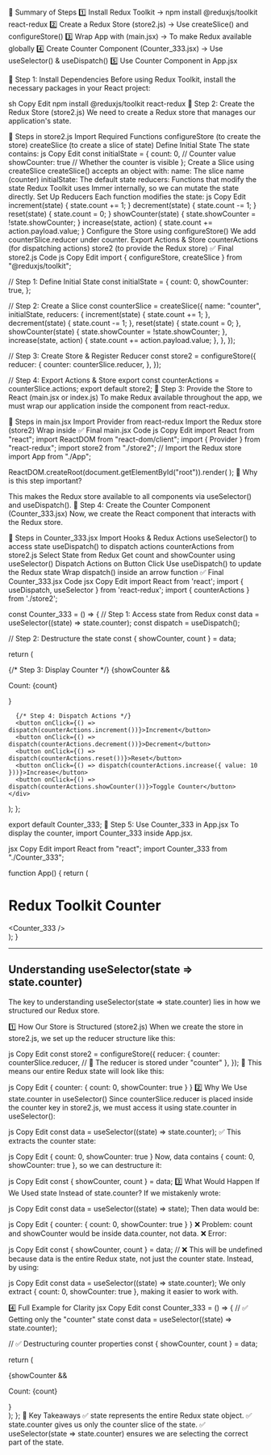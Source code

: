 🎯 Summary of Steps
1️⃣ Install Redux Toolkit → npm install @reduxjs/toolkit react-redux
2️⃣ Create a Redux Store (store2.js) → Use createSlice() and configureStore()
3️⃣ Wrap App with <Provider> (main.jsx) → To make Redux available globally
4️⃣ Create Counter Component (Counter_333.jsx) → Use useSelector() & useDispatch()
5️⃣ Use Counter Component in App.jsx


🔹 Step 1: Install Dependencies
Before using Redux Toolkit, install the necessary packages in your React project:

sh
Copy
Edit
npm install @reduxjs/toolkit react-redux
🔹 Step 2: Create the Redux Store (store2.js)
We need to create a Redux store that manages our application's state.

📌 Steps in store2.js
Import Required Functions
configureStore (to create the store)
createSlice (to create a slice of state)
Define Initial State
The state contains:
js
Copy
Edit
const initialState = {
  count: 0,        // Counter value
  showCounter: true // Whether the counter is visible
};
Create a Slice using createSlice
createSlice() accepts an object with:
name: The slice name (counter)
initialState: The default state
reducers: Functions that modify the state
Redux Toolkit uses Immer internally, so we can mutate the state directly.
Set Up Reducers
Each function modifies the state:
js
Copy
Edit
increment(state) { state.count += 1; }
decrement(state) { state.count -= 1; }
reset(state) { state.count = 0; }
showCounter(state) { state.showCounter = !state.showCounter; }
increase(state, action) { state.count += action.payload.value; }
Configure the Store using configureStore()
We add counterSlice.reducer under counter.
Export Actions & Store
counterActions (for dispatching actions)
store2 (to provide the Redux store)
✅ Final store2.js Code
js
Copy
Edit
import { configureStore, createSlice } from "@reduxjs/toolkit";

// Step 1: Define Initial State
const initialState = {
  count: 0,
  showCounter: true,
};

// Step 2: Create a Slice
const counterSlice = createSlice({
  name: "counter",
  initialState,
  reducers: {
    increment(state) {
      state.count += 1;
    },
    decrement(state) {
      state.count -= 1;
    },
    reset(state) {
      state.count = 0;
    },
    showCounter(state) {
      state.showCounter = !state.showCounter;
    },
    increase(state, action) {
      state.count += action.payload.value;
    },
  },
});

// Step 3: Create Store & Register Reducer
const store2 = configureStore({
  reducer: {
    counter: counterSlice.reducer,
  },
});

// Step 4: Export Actions & Store
export const counterActions = counterSlice.actions;
export default store2;
🔹 Step 3: Provide the Store to React (main.jsx or index.js)
To make Redux available throughout the app, we must wrap our application inside the <Provider> component from react-redux.

📌 Steps in main.jsx
Import Provider from react-redux
Import the Redux store (store2)
Wrap <App /> inside <Provider store={store2}>
✅ Final main.jsx Code
js
Copy
Edit
import React from "react";
import ReactDOM from "react-dom/client";
import { Provider } from "react-redux";
import store2 from "./store2"; // Import the Redux store
import App from "./App";

ReactDOM.createRoot(document.getElementById("root")).render(
  <Provider store={store2}>
    <App />
  </Provider>
);
🔹 Why is this step important?

This makes the Redux store available to all components via useSelector() and useDispatch().
🔹 Step 4: Create the Counter Component (Counter_333.jsx)
Now, we create the React component that interacts with the Redux store.

📌 Steps in Counter_333.jsx
Import Hooks & Redux Actions
useSelector() to access state
useDispatch() to dispatch actions
counterActions from store2.js
Select State from Redux
Get count and showCounter using useSelector()
Dispatch Actions on Button Click
Use useDispatch() to update the Redux state
Wrap dispatch() inside an arrow function
✅ Final Counter_333.jsx Code
jsx
Copy
Edit
import React from 'react';
import { useDispatch, useSelector } from 'react-redux';
import { counterActions } from './store2';

const Counter_333 = () => {
  // Step 1: Access state from Redux
  const data = useSelector((state) => state.counter);
  const dispatch = useDispatch();

  // Step 2: Destructure the state
  const { showCounter, count } = data;

  return (
    <div>
      {/* Step 3: Display Counter */}
      {showCounter && <p>Count: {count}</p>}

      {/* Step 4: Dispatch Actions */}
      <button onClick={() => dispatch(counterActions.increment())}>Increment</button>
      <button onClick={() => dispatch(counterActions.decrement())}>Decrement</button>
      <button onClick={() => dispatch(counterActions.reset())}>Reset</button>
      <button onClick={() => dispatch(counterActions.increase({ value: 10 }))}>Increase</button>
      <button onClick={() => dispatch(counterActions.showCounter())}>Toggle Counter</button>
    </div>
  );
};

export default Counter_333;
🔹 Step 5: Use Counter_333 in App.jsx
To display the counter, import Counter_333 inside App.jsx.

jsx
Copy
Edit
import React from "react";
import Counter_333 from "./Counter_333";

function App() {
  return (
    <div>
      <h1>Redux Toolkit Counter</h1>
      <Counter_333 />
    </div>
  );
}
_____________________________________________


## Understanding useSelector(state => state.counter)
The key to understanding useSelector(state => state.counter) lies in how we structured our Redux store.

1️⃣ How Our Store is Structured (store2.js)
When we create the store in store2.js, we set up the reducer structure like this:

js
Copy
Edit
const store2 = configureStore({
  reducer: {
    counter: counterSlice.reducer, // 🔹 The reducer is stored under "counter"
  },
});
🔹 This means our entire Redux state will look like this:

js
Copy
Edit
{
  counter: {
    count: 0,
    showCounter: true
  }
}
2️⃣ Why We Use state.counter in useSelector()
Since counterSlice.reducer is placed inside the counter key in store2.js, we must access it using state.counter in useSelector():

js
Copy
Edit
const data = useSelector((state) => state.counter);
✅ This extracts the counter state:

js
Copy
Edit
{
  count: 0,
  showCounter: true
}
Now, data contains { count: 0, showCounter: true }, so we can destructure it:

js
Copy
Edit
const { showCounter, count } = data;
3️⃣ What Would Happen If We Used state Instead of state.counter?
If we mistakenly wrote:

js
Copy
Edit
const data = useSelector((state) => state);
Then data would be:

js
Copy
Edit
{
  counter: {
    count: 0,
    showCounter: true
  }
}
❌ Problem: count and showCounter would be inside data.counter, not data.
❌ Error:

js
Copy
Edit
const { showCounter, count } = data; 
// ❌ This will be undefined because data is the entire Redux state, not just the counter state.
Instead, by using:

js
Copy
Edit
const data = useSelector((state) => state.counter);
We only extract { count: 0, showCounter: true }, making it easier to work with.

4️⃣ Full Example for Clarity
jsx
Copy
Edit
const Counter_333 = () => {
  // ✅ Getting only the "counter" state
  const data = useSelector((state) => state.counter);

  // ✅ Destructuring counter properties
  const { showCounter, count } = data;

  return (
    <div>
      {showCounter && <p>Count: {count}</p>}
    </div>
  );
};
🎯 Key Takeaways
✅ state represents the entire Redux state object.
✅ state.counter gives us only the counter slice of the state.
✅ useSelector(state => state.counter) ensures we are selecting the correct part of the state.


